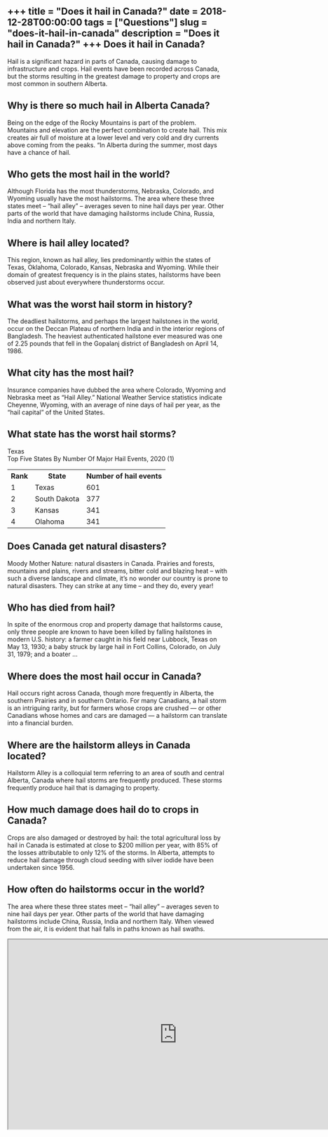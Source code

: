 +++
title = "Does it hail in Canada?"
date = 2018-12-28T00:00:00
tags = ["Questions"]
slug = "does-it-hail-in-canada"
description = "Does it hail in Canada?"
+++
Does it hail in Canada?
-----------------------

Hail is a significant hazard in parts of Canada, causing damage to infrastructure and crops. Hail events have been recorded across Canada, but the storms resulting in the greatest damage to property and crops are most common in southern Alberta.

Why is there so much hail in Alberta Canada?
--------------------------------------------

Being on the edge of the Rocky Mountains is part of the problem. Mountains and elevation are the perfect combination to create hail. This mix creates air full of moisture at a lower level and very cold and dry currents above coming from the peaks. “In Alberta during the summer, most days have a chance of hail.

Who gets the most hail in the world?
------------------------------------

Although Florida has the most thunderstorms, Nebraska, Colorado, and Wyoming usually have the most hailstorms. The area where these three states meet – “hail alley” – averages seven to nine hail days per year. Other parts of the world that have damaging hailstorms include China, Russia, India and northern Italy.

Where is hail alley located?
----------------------------

This region, known as hail alley, lies predominantly within the states of Texas, Oklahoma, Colorado, Kansas, Nebraska and Wyoming. While their domain of greatest frequency is in the plains states, hailstorms have been observed just about everywhere thunderstorms occur.

What was the worst hail storm in history?
-----------------------------------------

The deadliest hailstorms, and perhaps the largest hailstones in the world, occur on the Deccan Plateau of northern India and in the interior regions of Bangladesh. The heaviest authenticated hailstone ever measured was one of 2.25 pounds that fell in the Gopalanj district of Bangladesh on April 14, 1986.

What city has the most hail?
----------------------------

Insurance companies have dubbed the area where Colorado, Wyoming and Nebraska meet as “Hail Alley.” National Weather Service statistics indicate Cheyenne, Wyoming, with an average of nine days of hail per year, as the “hail capital” of the United States.

What state has the worst hail storms?
-------------------------------------

Texas  
Top Five States By Number Of Major Hail Events, 2020 (1)

<table><tr><th>Rank</th><th>State</th><th>Number of hail events</th></tr><tr><td>1</td><td>Texas</td><td>601</td></tr><tr><td>2</td><td>South Dakota</td><td>377</td></tr><tr><td>3</td><td>Kansas</td><td>341</td></tr><tr><td>4</td><td>Olahoma</td><td>341</td></tr></table>

Does Canada get natural disasters?
----------------------------------

Moody Mother Nature: natural disasters in Canada. Prairies and forests, mountains and plains, rivers and streams, bitter cold and blazing heat – with such a diverse landscape and climate, it’s no wonder our country is prone to natural disasters. They can strike at any time – and they do, every year!

Who has died from hail?
-----------------------

In spite of the enormous crop and property damage that hailstorms cause, only three people are known to have been killed by falling hailstones in modern U.S. history: a farmer caught in his field near Lubbock, Texas on May 13, 1930; a baby struck by large hail in Fort Collins, Colorado, on July 31, 1979; and a boater …

Where does the most hail occur in Canada?
-----------------------------------------

Hail occurs right across Canada, though more frequently in Alberta, the southern Prairies and in southern Ontario. For many Canadians, a hail storm is an intriguing rarity, but for farmers whose crops are crushed — or other Canadians whose homes and cars are damaged — a hailstorm can translate into a financial burden.

Where are the hailstorm alleys in Canada located?
-------------------------------------------------

Hailstorm Alley is a colloquial term referring to an area of south and central Alberta, Canada where hail storms are frequently produced. These storms frequently produce hail that is damaging to property.

How much damage does hail do to crops in Canada?
------------------------------------------------

Crops are also damaged or destroyed by hail: the total agricultural loss by hail in Canada is estimated at close to $200 million per year, with 85% of the losses attributable to only 12% of the storms. In Alberta, attempts to reduce hail damage through cloud seeding with silver iodide have been undertaken since 1956.

How often do hailstorms occur in the world?
-------------------------------------------

The area where these three states meet – “hail alley” – averages seven to nine hail days per year. Other parts of the world that have damaging hailstorms include China, Russia, India and northern Italy. When viewed from the air, it is evident that hail falls in paths known as hail swaths.

<iframe allow="accelerometer; autoplay; clipboard-write; encrypted-media; gyroscope; picture-in-picture" allowfullscreen="" class="__youtube_prefs__  epyt-is-override  no-lazyload" data-no-lazy="1" data-origheight="433" data-origwidth="770" data-skipgform_ajax_framebjll="" height="433" id="_ytid_99898" loading="lazy" src="https://www.youtube.com/embed/nkGgjimmBtQ?enablejsapi=1&autoplay=0&cc_load_policy=0&cc_lang_pref=&iv_load_policy=1&loop=0&modestbranding=0&rel=1&fs=1&playsinline=0&autohide=2&theme=dark&color=red&controls=1&" title="YouTube player" width="770"></iframe>